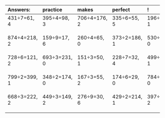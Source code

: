 | Answers: | practice | makes | perfect | ! |
| :--- | :--- | :--- | :--- | :--- |
| 431÷7=61, 4 | 395÷4=98, 3 | 706÷4=176, 2 | 335÷6=55, 5 | 196÷3=65, 1 | 
|   |   |   |   |   | 
|   |   |   |   |   | 
|   |   |   |   |   | 
| 874÷4=218, 2 | 159÷9=17, 6 | 260÷4=65, 0 | 373÷2=186, 1 | 530÷2=265, 0 | 
|   |   |   |   |   | 
|   |   |   |   |   | 
|   |   |   |   |   | 
| 728÷6=121, 2 | 693÷3=231, 0 | 151÷3=50, 1 | 228÷7=32, 4 | 499÷2=249, 1 | 
|   |   |   |   |   | 
|   |   |   |   |   | 
|   |   |   |   |   | 
| 799÷2=399, 1 | 348÷2=174, 0 | 167÷3=55, 2 | 174÷6=29, 0 | 784÷8=98, 0 | 
|   |   |   |   |   | 
|   |   |   |   |   | 
|   |   |   |   |   | 
| 668÷3=222, 2 | 449÷3=149, 2 | 276÷9=30, 6 | 429÷2=214, 1 | 397÷5=79, 2 | 
|   |   |   |   |   | 
|   |   |   |   |   | 
|   |   |   |   |   | 
